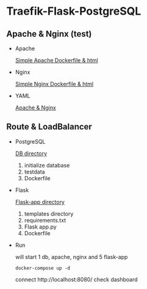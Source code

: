 # Traefik-Flask-PostgreSQL

## Apache & Nginx (test)

* Apache

    [Simple Apache Dockerfile & html](https://github.com/XuanLin123/Traefik-Flask-PostgreSQL/tree/main/apache)

* Nginx

    [Simple Nginx Dockerfile & html](https://github.com/XuanLin123/Traefik-Flask-PostgreSQL/tree/main/nginx)

* YAML

    [Apache & Nginx](https://github.com/XuanLin123/Traefik-Flask-PostgreSQL/tree/main/YAML/Apache%20%26%20Nginx)

## Route & LoadBalancer


* PostgreSQL

    
    [DB directory](https://github.com/XuanLin123/Traefik-Flask-PostgreSQL/tree/main/db)
    1. initialize database
    2. testdata
    3. Dockerfile

* Flask

    [Flask-app directory](https://github.com/XuanLin123/Traefik-Flask-PostgreSQL/tree/main/flask-app)
    1. templates directory
    2. requirements.txt
    3. Flask app.py
    4. Dockerfile

* Run

    will start 1 db, apache, nginx and 5 flask-app
    ```
    docker-compose up -d
    ```
    connect http://localhost:8080/ check dashboard



